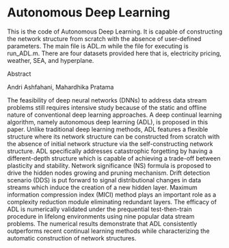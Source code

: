 # Autonomous Deep Learning
This is the code of Autonomous Deep Learning. It is capable of constructing the network structure from scratch with the absence of user-defined parameters. The main file is ADL.m while the file for executing is run_ADL.m. There are four datasets provided here that is, electricity pricing, weather, SEA, and hyperplane.

Abstract

Andri Ashfahani, Mahardhika Pratama

The feasibility of deep neural networks (DNNs) to address data stream problems still requires intensive study because of the static and offline nature of conventional deep learning approaches. A deep continual learning algorithm, namely autonomous deep learning (ADL), is proposed in this paper. Unlike traditional deep learning methods, ADL features a flexible structure where its network structure can be constructed from scratch with the absence of initial network structure via the self-constructing network structure. ADL specifically addresses catastrophic forgetting by having a different-depth structure which is capable of achieving a trade-off between plasticity and stability. Network significance (NS) formula is proposed to drive the hidden nodes growing and pruning mechanism. Drift detection scenario (DDS) is put forward to signal distributional changes in data streams which induce the creation of a new hidden layer. Maximum information compression index (MICI) method plays an important role as a complexity reduction module eliminating redundant layers. The efficacy of ADL is numerically validated under the prequential test-then-train procedure in lifelong environments using nine popular data stream problems. The numerical results demonstrate that ADL consistently outperforms recent continual learning methods while characterizing the automatic construction of network structures.

